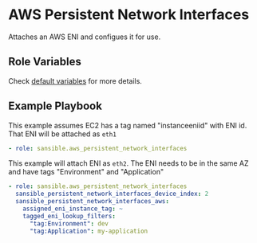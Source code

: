 # AWS Persistent Network Interfaces

Attaches an AWS ENI and configues it for use.




## Role Variables

Check [default variables](defaults/main.yml) for more details.




## Example Playbook

This example assumes EC2 has a tag named "instanceeniid" with ENI id. That ENI will
be attached as `eth1`

```YAML
- role: sansible.aws_persistent_network_interfaces
```


This example will attach ENI as `eth2`. The ENI needs to be in the same AZ and have
tags "Environment" and "Application"

```YAML
- role: sansible.aws_persistent_network_interfaces
  sansible_persistent_network_interfaces_device_index: 2
  sansible_persistent_network_interfaces_aws:
    assigned_eni_instance_tag: ~
    tagged_eni_lookup_filters:
      "tag:Environment": dev
      "tag:Application": my-application
```
